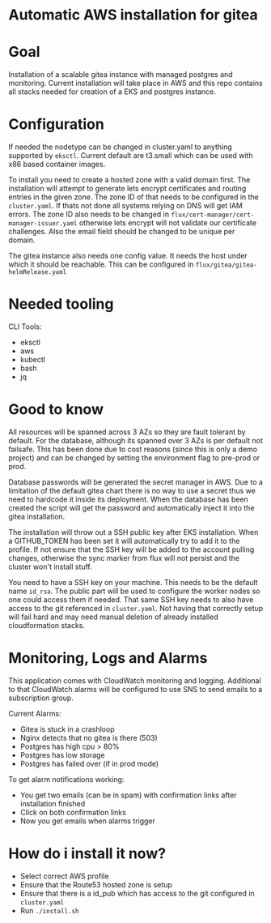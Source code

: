 # Automatic AWS installation for gitea

Goal 
===
Installation of a scalable gitea instance with managed postgres and monitoring. Current installation will take place in AWS and this repo contains all stacks needed
for creation of a EKS and postgres instance.

Configuration
===
If needed the nodetype can be changed in cluster.yaml to anything supported by `eksctl`. Current default are t3.small which can be used with x86 based container images.

To install you need to create a hosted zone with a valid domain first. The installation will attempt to generate lets encrypt certificates and routing entries in the given 
zone. The zone ID of that needs to be configured in the `cluster.yaml`. If thats not done all systems relying on DNS will get IAM errors. The zone ID also needs to be changed 
in `flux/cert-manager/cert-manager-issuer.yaml` otherwise lets encrypt will not validate our certificate challenges. Also the email field should be changed to be unique per 
domain.

The gitea instance also needs one config value. It needs the host under which it should be reachable. This can be configured in `flux/gitea/gitea-helmRelease.yaml`

Needed tooling
===
CLI Tools:
- eksctl
- aws
- kubectl
- bash
- jq

Good to know
===
All resources will be spanned across 3 AZs so they are fault tolerant by default. For the database, although its spanned over 3 AZs is per default not failsafe. This has 
been done due to cost reasons (since this is only a demo project) and can be changed by setting the environment flag to pre-prod or prod.

Database passwords will be generated the secret manager in AWS. Due to a limitation of the default gitea chart there is no way to use a secret thus we need to hardcode
it inside its deployment. When the database has been created the script will get the password and automatically inject it into the gitea installation.

The installation will throw out a SSH public key after EKS installation. When a GITHUB_TOKEN has been set it will automatically try to add it to the profile. If not
ensure that the SSH key will be added to the account pulling changes, otherwise the sync marker from flux will not persist and the cluster won't install stuff.

You need to have a SSH key on your machine. This needs to be the default name `id_rsa`. The public part will be used to configure the worker nodes so one could access them if needed.
That same SSH key needs to also have access to the git referenced in `cluster.yaml`. Not having that correctly setup will fail hard and may need manual deletion of already
installed cloudformation stacks.

Monitoring, Logs and Alarms
===
This application comes with CloudWatch monitoring and logging. Additional to that CloudWatch alarms will be configured to use SNS to send emails to a subscription group.

Current Alarms:
- Gitea is stuck in a crashloop
- Nginx detects that no gitea is there (503)
- Postgres has high cpu > 80%
- Postgres has low storage
- Postgres has failed over (if in prod mode)

To get alarm notifications working:
- You get two emails (can be in spam) with confirmation links after installation finished
- Click on both confirmation links
- Now you get emails when alarms trigger

How do i install it now?
===
- Select correct AWS profile
- Ensure that the Route53 hosted zone is setup
- Ensure that there is a id_pub which has access to the git configured in `cluster.yaml`
- Run `./install.sh`
